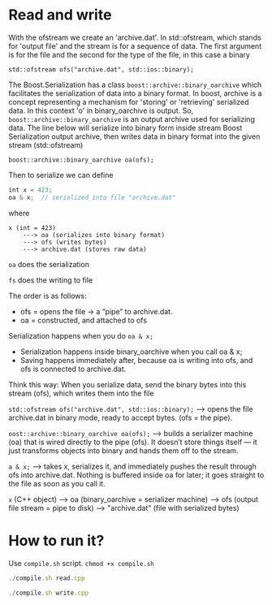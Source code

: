 # Read and write

With the ofstream we create an 'archive.dat'. In std::ofstream, which stands for 'output file' and the stream is for a sequence of data. The first argument is for the file and the second for the type of the file, in this case a binary 

```
std::ofstream ofs("archive.dat", std::ios::binary);
```

The Boost.Serialization has a class `boost::archive::binary_oarchive` which facilitates the serialization of data into a binary format. In boost, archive is a concept representing a mechanism for 'storing' or 'retrieving' serialized data. In this context 'o' in binary_oarchive is output. So, `boost::archive::binary_oarchive` is an output archive used for serializing data. The line below will serialize into binary form inside stream Boost Serialization output archive, then writes data in binary format into the given stream (std::ofstream) 

```
boost::archive::binary_oarchive oa(ofs);
```

Then to serialize we can define
```javascript
int x = 423;
oa & x;  // serialized into file "archive.dat"
```
where
```
x (int = 423) 
    ---> oa (serializes into binary format) 
    ---> ofs (writes bytes) 
    ---> archive.dat (stores raw data)
```
`oa` does the serialization

`fs` does the writing to file

The order is as follows:
- ofs = opens the file → a “pipe” to archive.dat.
- oa = constructed, and attached to ofs
    
Serialization happens when you do `oa & x;`

- Serialization happens inside binary_oarchive when you call oa & x;
- Saving happens immediately after, because oa is writing into ofs, and ofs is connected to archive.dat.

Think this way: When you serialize data, send the binary bytes into this stream (ofs), which writes them into the file
    
`std::ofstream ofs("archive.dat", std::ios::binary);`
    --> opens the file archive.dat in binary mode, ready to accept bytes. (ofs = the pipe).

`oost::archive::binary_oarchive oa(ofs);`
    --> builds a serializer machine (oa) that is wired directly to the pipe (ofs). It doesn’t store things itself — it just transforms objects into binary and hands them off to the stream.

`a & x;`
    --> takes x, serializes it, and immediately pushes the result through ofs into archive.dat. Nothing is buffered inside oa for later; it goes straight to the file as soon as you call it.

`x` (C++ object) --> oa (binary_oarchive = serializer machine) --> ofs (output file stream = pipe to disk) --> "archive.dat" (file with serialized bytes)  


# How to run it? 
Use `compile.sh` script. `chmod +x compile.sh`
```javascript
./compile.sh read.cpp 
```

```javascript
./compile.sh write.cpp 
```
